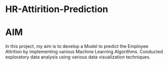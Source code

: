 # HR-Attirition-Prediction

# AIM
In this project, my aim is to develop a  Model to predict the Employee Attrition by implementing various Machine Learning Algorithms. Conducted exploratory data analysis using various data visualization techniques.

